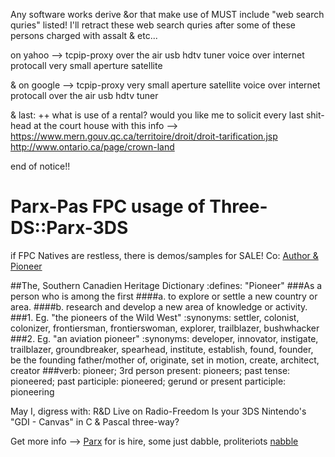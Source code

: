 Any software works derive &or that make use of MUST include "web search quries" listed!
I'll retract these web search quries after some of these persons charged with assalt & etc...

on yahoo -->
tcpip-proxy
over the air usb hdtv tuner
voice over internet protocall
very small aperture satellite

& on google -->
tcpip-proxy
very small aperture satellite
voice over internet protocall
over the air usb hdtv tuner

& last: ++ what is use of a rental? would you like me to solicit every last shit-head at the court house with this info -->
https://www.mern.gouv.qc.ca/territoire/droit/droit-tarification.jsp
http://www.ontario.ca/page/crown-land 

end of notice!!

# Parx-Pas FPC usage of Three-DS::Parx-3DS
if FPC Natives are restless, there is demos/samples for SALE! Co: [Author & Pioneer](http://forum.lazarus.freepascal.org/index.php?action=profile;area=showposts;u=56552)  

##The, Southern Canadien Heritage Dictionary :defines: "Pioneer"
###As a person who is among the first
####a. to explore or settle a new country or area.
####b. research and develop a new area of knowledge or activity.
###1.  Eg. "the pioneers of the Wild West" :synonyms:	settler, colonist, colonizer, frontiersman, frontierswoman, explorer, trailblazer, bushwhacker
###2.  Eg. "an aviation pioneer" :synonyms:	developer, innovator, instigate, trailblazer, groundbreaker, spearhead, institute, establish, found, founder, be the founding father/mother of, originate, set in motion, create, architect, creator
###verb: pioneer; 3rd person present: pioneers; past tense: pioneered; past participle: pioneered; gerund or present participle: pioneering
  
May I,  digress with: R&D Live on Radio-Freedom
Is your 3DS Nintendo's "GDI - Canvas" in C & Pascal three-way? 

Get more info --> [Parx](https://www.facebook.com/Parx-1735214770048259) for is hire, some just dabble, proliteriots  [nabble](http://free-pascal-lazarus.989080.n3.nabble.com/Three-DS-Parx-GDI-it-s-big-enuff-for-a-quot-shoebox-quot-fits-more-in-quot-cupboard-quot-tc4047731.html)


